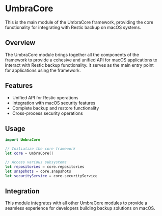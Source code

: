# UmbraCore

This is the main module of the UmbraCore framework, providing the core functionality for integrating with Restic backup on macOS systems.

## Overview

The UmbraCore module brings together all the components of the framework to provide a cohesive and unified API for macOS applications to interact with Restic backup functionality. It serves as the main entry point for applications using the framework.

## Features

- Unified API for Restic operations
- Integration with macOS security features
- Complete backup and restore functionality
- Cross-process security operations

## Usage

```swift
import UmbraCore

// Initialize the core framework
let core = UmbraCore()

// Access various subsystems
let repositories = core.repositories
let snapshots = core.snapshots
let securityService = core.securityService
```

## Integration

This module integrates with all other UmbraCore modules to provide a seamless experience for developers building backup solutions on macOS.
